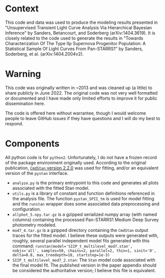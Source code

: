 # Context

This code and data was used to produce the modeling results presented in "Unsupervised Transient Light Curve Analysis Via Hierarchical Bayesian Inference" by Sanders, Betancourt, and Soderberg (arXiv:1404.3619).  It is closely related to the code used to generate the results in "Towards Characterization Of The Type IIp Supernova Progenitor Population: A Statistical Sample Of Light Curves From Pan-STARRS1" by Sanders, Soderberg, et al. (arXiv:1404.2004v2).

# Warning

This code was originally written in ~2013 and was cleaned up (a little) to share publicly in June 2022. The original code was not very well formatted or documented and I have made only limited efforts to improve it for public dissemination here.

The code is offered here without warrantee, though I would welcome people to leave GitHub issues if they have questions and I will do my best to respond.

# Components

All python code is for `python2`.  Unfortunately, I do not have a frozen record of the package environment originally used.  According to the original publication, [`CmdStan` version 2.2.0](https://github.com/stan-dev/stan/releases/tag/v2.2.0) was used for fitting, and/or an equivalent version of the `pystan` interface.

* `analyze.py` is the primary entrypoint to this code and generates all plots associated with the fitted Stan model.
* `utils.py` is a library of constant and function definitions referenced in the analysis file. The function `pystan_SPII_tm` is used for model fitting and the `runstan` wrapper does some associated data preprocessing and configuration. 
* `allphot_5.npy.tar.gz` is a gzipped serialized numpy array (with named columns) containing the processed Pan-STARRS1 Medium Deep Survey photometry modeled.
* `mod7_4.tar.gz` is a gzipped directory containing the `CmdStan` output traces for the fitted model. I believe these outputs were generated with, roughly, several parallel independent model fits generated with this command: `runstan(model='SIIP_t_multilevel_mod7.stan', nobjs='all', samples=50, chains=2, parallel=2, thin=1, sinit='0', delta=0.8, max_treedepth=18, startstep=1e-3)`
* `SIIP_t_multilevel_mod7_2.stan`: The `Stan` model code associated with the final model fit. The published version in the paper appendix should be considered the authoritative version; I believe this file is equivalent.
